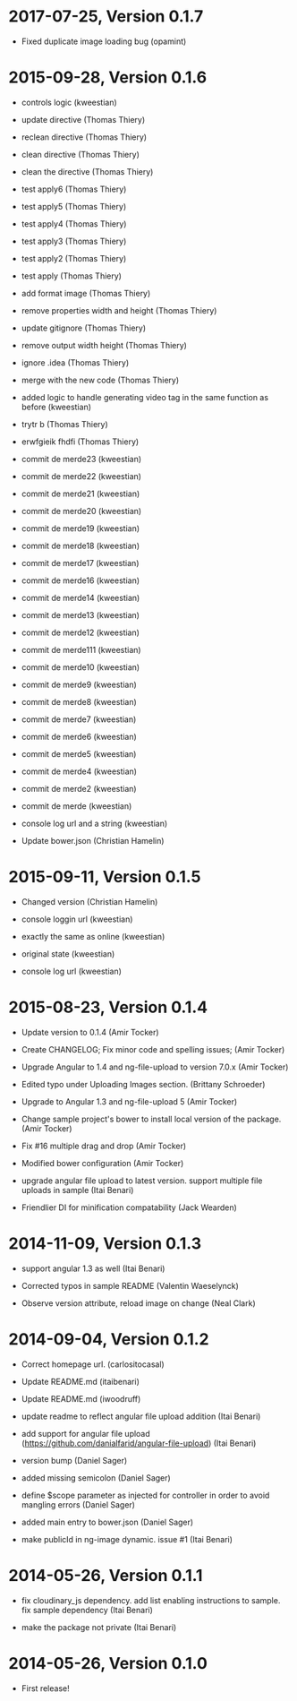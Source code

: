 2017-07-25, Version 0.1.7
=========================

 * Fixed duplicate image loading bug (opamint)


2015-09-28, Version 0.1.6
=========================

 * controls logic (kweestian)

 * update directive (Thomas Thiery)

 * reclean directive (Thomas Thiery)

 * clean directive (Thomas Thiery)

 * clean the directive (Thomas Thiery)

 * test apply6 (Thomas Thiery)

 * test apply5 (Thomas Thiery)

 * test apply4 (Thomas Thiery)

 * test apply3 (Thomas Thiery)

 * test apply2 (Thomas Thiery)

 * test apply (Thomas Thiery)

 * add format image (Thomas Thiery)

 * remove properties width and height (Thomas Thiery)

 * update gitignore (Thomas Thiery)

 * remove output width height (Thomas Thiery)

 * ignore .idea (Thomas Thiery)

 * merge with the new code (Thomas Thiery)

 * added logic to handle generating video tag in the same function as before (kweestian)

 * trytr b (Thomas Thiery)

 * erwfgieik fhdfi (Thomas Thiery)

 * commit de merde23 (kweestian)

 * commit de merde22 (kweestian)

 * commit de merde21 (kweestian)

 * commit de merde20 (kweestian)

 * commit de merde19 (kweestian)

 * commit de merde18 (kweestian)

 * commit de merde17 (kweestian)

 * commit de merde16 (kweestian)

 * commit de merde14 (kweestian)

 * commit de merde13 (kweestian)

 * commit de merde12 (kweestian)

 * commit de merde111 (kweestian)

 * commit de merde10 (kweestian)

 * commit de merde9 (kweestian)

 * commit de merde8 (kweestian)

 * commit de merde7 (kweestian)

 * commit de merde6 (kweestian)

 * commit de merde5 (kweestian)

 * commit de merde4 (kweestian)

 * commit de merde2 (kweestian)

 * commit de merde (kweestian)

 * console log url and a string (kweestian)

 * Update bower.json (Christian Hamelin)


2015-09-11, Version 0.1.5
=========================

 * Changed version (Christian Hamelin)

 * console loggin url (kweestian)

 * exactly the same as online (kweestian)

 * original state (kweestian)

 * console log url (kweestian)


2015-08-23, Version 0.1.4
=========================

 * Update version to 0.1.4 (Amir Tocker)

 * Create CHANGELOG; Fix minor code and spelling issues; (Amir Tocker)

 * Upgrade Angular to 1.4 and ng-file-upload to version 7.0.x (Amir Tocker)

 * Edited typo under Uploading Images section. (Brittany Schroeder)

 * Upgrade to Angular 1.3 and ng-file-upload 5 (Amir Tocker)

 * Change sample project's bower to install local version of the package. (Amir Tocker)

 * Fix #16 multiple drag and drop (Amir Tocker)

 * Modified bower configuration (Amir Tocker)

 * upgrade angular file upload to latest version. support multiple file uploads in sample (Itai Benari)

 * Friendlier DI for minification compatability (Jack Wearden)


2014-11-09, Version 0.1.3
=========================

 * support angular 1.3 as well (Itai Benari)

 * Corrected typos in sample README (Valentin Waeselynck)

 * Observe version attribute, reload image on change (Neal Clark)


2014-09-04, Version 0.1.2
=========================

 * Correct homepage url. (carlositocasal)

 * Update README.md (itaibenari)

 * Update README.md (iwoodruff)

 * update readme to reflect angular file upload addition (Itai Benari)

 * add support for angular file upload (https://github.com/danialfarid/angular-file-upload) (Itai Benari)

 * version bump (Daniel Sager)

 * added missing semicolon (Daniel Sager)

 * define $scope parameter as injected for controller in order to avoid mangling errors (Daniel Sager)

 * added main entry to bower.json (Daniel Sager)

 * make publicId in ng-image dynamic. issue #1 (Itai Benari)


2014-05-26, Version 0.1.1
=========================

 * fix cloudinary_js dependency. add list enabling instructions to sample. fix sample dependency (Itai Benari)

 * make the package not private (Itai Benari)


2014-05-26, Version 0.1.0
=========================

 * First release!
